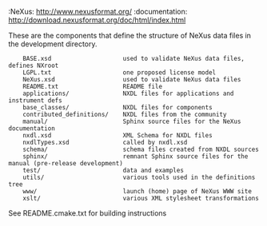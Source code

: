:NeXus: http://www.nexusformat.org/
:documentation: http://download.nexusformat.org/doc/html/index.html


These are the components that define the structure of NeXus data files in the development directory.

        BASE.xsd                    used to validate NeXus data files, defines NXroot
        LGPL.txt                    one proposed license model
        NeXus.xsd                   used to validate NeXus data files
        README.txt                  README file
        applications/               NXDL files for applications and instrument defs
        base_classes/               NXDL files for components
        contributed_definitions/    NXDL files from the community
        manual/                     Sphinx source files for the NeXus documentation
        nxdl.xsd                    XML Schema for NXDL files
        nxdlTypes.xsd               called by nxdl.xsd
        schema/                     schema files created from NXDL sources
        sphinx/                     remnant Sphinx source files for the manual (pre-release development)
        test/                       data and examples
        utils/                      various tools used in the definitions tree
        www/                        launch (home) page of NeXus WWW site
        xslt/                       various XML stylesheet transformations

See README.cmake.txt for building instructions
